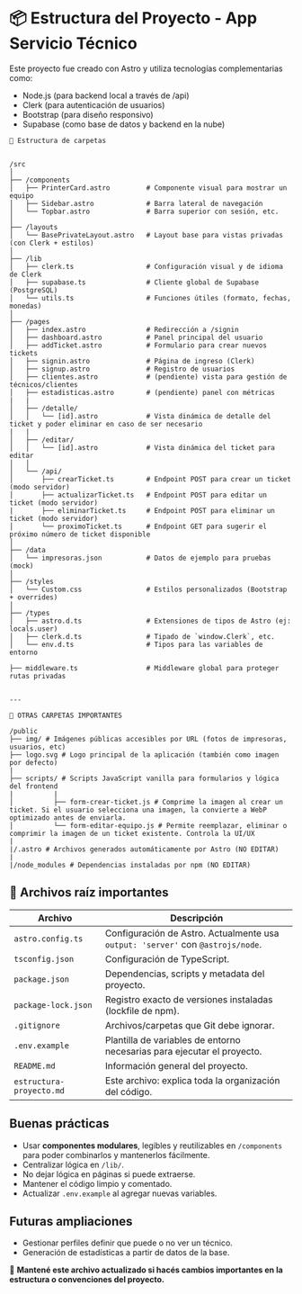 # 📦 Estructura del Proyecto - App Servicio Técnico

Este proyecto fue creado con Astro y utiliza tecnologías complementarias como:

- Node.js (para backend local a través de /api)
- Clerk (para autenticación de usuarios)
- Bootstrap (para diseño responsivo)
- Supabase (como base de datos y backend en la nube)


```batch 
📁 Estructura de carpetas


/src
│
├── /components
│   ├── PrinterCard.astro         # Componente visual para mostrar un equipo
│   ├── Sidebar.astro             # Barra lateral de navegación
│   └── Topbar.astro              # Barra superior con sesión, etc.
│
├── /layouts
│   └── BasePrivateLayout.astro   # Layout base para vistas privadas (con Clerk + estilos)
│
├── /lib
│   ├── clerk.ts                  # Configuración visual y de idioma de Clerk
│   ├── supabase.ts               # Cliente global de Supabase (PostgreSQL)
│   └── utils.ts                  # Funciones útiles (formato, fechas, monedas)
│
├── /pages
│   ├── index.astro               # Redirección a /signin
│   ├── dashboard.astro           # Panel principal del usuario
│   ├── addTicket.astro           # Formulario para crear nuevos tickets
│   ├── signin.astro              # Página de ingreso (Clerk)
│   ├── signup.astro              # Registro de usuarios
│   ├── clientes.astro            # (pendiente) vista para gestión de técnicos/clientes
│   ├── estadisticas.astro        # (pendiente) panel con métricas
|   |
│   ├── /detalle/
│   │   └── [id].astro            # Vista dinámica de detalle del ticket y poder eliminar en caso de ser necesario
|   |
│   ├── /editar/
│   │   └── [id].astro            # Vista dinámica del ticket para editar
│   │
│   └── /api/
│       ├── crearTicket.ts        # Endpoint POST para crear un ticket (modo servidor)
│       ├── actualizarTicket.ts   # Endpoint POST para editar un ticket (modo servidor)
|       ├── eliminarTicket.ts     # Endpoint POST para eliminar un ticket (modo servidor) 
│       └── proximoTicket.ts      # Endpoint GET para sugerir el próximo número de ticket disponible
│
├── /data
│   └── impresoras.json           # Datos de ejemplo para pruebas (mock)
│
├── /styles
│   └── Custom.css                # Estilos personalizados (Bootstrap + overrides)
│
├── /types
│   ├── astro.d.ts                # Extensiones de tipos de Astro (ej: locals.user)
│   ├── clerk.d.ts                # Tipado de `window.Clerk`, etc.
│   └── env.d.ts                  # Tipos para las variables de entorno

├── middleware.ts                 # Middleware global para proteger rutas privadas


---

📁 OTRAS CARPETAS IMPORTANTES

/public
├── img/ # Imágenes públicas accesibles por URL (fotos de impresoras, usuarios, etc)
├── logo.svg # Logo principal de la aplicación (también como imagen por defecto)
|
├── scripts/ # Scripts JavaScript vanilla para formularios y lógica del frontend
|          | 
│          ├── form-crear-ticket.js # Comprime la imagen al crear un ticket. Si el usuario selecciona una imagen, la convierte a WebP optimizado antes de enviarla.
│          └── form-editar-equipo.js # Permite reemplazar, eliminar o comprimir la imagen de un ticket existente. Controla la UI/UX
|
|/.astro # Archivos generados automáticamente por Astro (NO EDITAR)
|
|/node_modules # Dependencias instaladas por npm (NO EDITAR)
```
## 📄 Archivos raíz importantes

| Archivo                | Descripción                                                                 |
|------------------------|-----------------------------------------------------------------------------|
| `astro.config.ts`      | Configuración de Astro. Actualmente usa `output: 'server'` con `@astrojs/node`. |
| `tsconfig.json`        | Configuración de TypeScript.                                                |
| `package.json`         | Dependencias, scripts y metadata del proyecto.                              |
| `package-lock.json`    | Registro exacto de versiones instaladas (lockfile de npm).                  |
| `.gitignore`           | Archivos/carpetas que Git debe ignorar.                                     |
| `.env.example`         | Plantilla de variables de entorno necesarias para ejecutar el proyecto.     |
| `README.md`            | Información general del proyecto.                                           |
| `estructura-proyecto.md` | Este archivo: explica toda la organización del código.                    |

## Buenas prácticas

- Usar **componentes modulares**, legibles y reutilizables en `/components` para poder combinarlos y mantenerlos fácilmente.
- Centralizar lógica en `/lib/`.
- No dejar lógica en páginas si puede extraerse.
- Mantener el código limpio y comentado.
- Actualizar `.env.example` al agregar nuevas variables.


## Futuras ampliaciones

- Gestionar perfiles definir que puede o no ver un técnico.
- Generación de estadísticas a partir de datos de la base.



📌 **Mantené este archivo actualizado si hacés cambios importantes en la estructura o convenciones del proyecto.**
